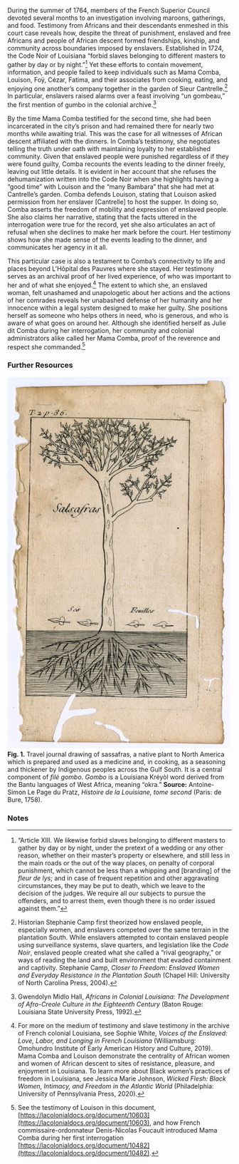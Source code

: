 During the summer of 1764, members of the French Superior Council devoted several months to an investigation involving maroons, gatherings, and food. Testimony from Africans and their descendants enmeshed in this court case reveals how, despite the threat of punishment, enslaved and free Africans and people of African descent formed friendships, kinship, and community across boundaries imposed by enslavers. Established in 1724, the Code Noir of Louisiana “forbid slaves belonging to different masters to gather by day or by night.”[^i] Yet these efforts to contain movement, information, and people failed to keep individuals such as Mama Comba, Louison, Foÿ, Cézar, Fatima, and their associates from cooking, eating, and enjoying one another’s company together in the garden of Sieur Cantrelle.[^ii] In particular, enslavers raised alarms over a feast involving “un gombeau,” the first mention of gumbo in the colonial archive.[^iii]  

By the time Mama Comba testified for the second time, she had been incarcerated in the city’s prison and had remained there for nearly two months while awaiting trial. This was the case for all witnesses of African descent affiliated with the dinners. In Comba’s testimony, she negotiates telling the truth under oath with maintaining loyalty to her established community. Given that enslaved people were punished regardless of if they were found guilty, Comba recounts the events leading to the dinner freely, leaving out little details. It is evident in her account that she refuses the dehumanization written into the Code Noir when she highlights having a “good time” with Louison and the “many Bambara” that she had met at Cantrelle’s garden. Comba defends Louison, stating that Louison asked permission from her enslaver [Cantrelle] to host the supper. In doing so, Comba asserts the freedom of mobility and expression of enslaved people. She also claims her narrative, stating that the facts uttered in the interrogation were true for the record, yet she also articulates an act of refusal when she declines to make her mark before the court. Her testimony shows how she made sense of the events leading to the dinner, and communicates her agency in it all.  

This particular case is also a testament to Comba’s connectivity to life and places beyond L'Hôpital des Pauvres where she stayed. Her testimony serves as an archival proof of her lived experience, of who was important to her and of what she enjoyed.[^iv] The extent to which she, an enslaved woman, felt unashamed and unapologetic about her actions and the actions of her comrades reveals her unabashed defense of her humanity and her innocence within a legal system designed to make her guilty. She positions herself as someone who helps others in need, who is generous, and who is aware of what goes on around her. Although she identified herself as Julie dit Comba during her interrogation, her community and colonial administrators alike called her Mama Comba, proof of the reverence and respect she commanded.[^v]  
  
### Further Resources

![Image of a labeled Sassafras tree on the page from du Pratz's Histoire de la Louisiana](assets/img/storyimages/s001-01.jpg)
**Fig. 1.** Travel journal drawing of sassafras, a native plant to North America which is prepared and used as a medicine and, in cooking, as a seasoning and thickener by Indigenous peoples across the Gulf South. It is a central component of *filé gombo*. *Gombo* is a Louisiana Kréyòl word derived from the Bantu languages of West Africa, meaning “okra.”  **Source:** Antoine-Simon Le Page du Pratz, *Histoire de la Louisiane, tome second* (Paris: de Bure, 1758). 
  
### Notes  
  
[^i]: “Article XIII. We likewise forbid slaves belonging to different masters to gather by day or by night, under the pretext of a wedding or any other reason, whether on their master’s property or elsewhere, and still less in the main roads or the out of the way places, on penalty of corporal punishment, which cannot be less than a whipping and [branding] of the *fleur de lys*; and in case of frequent repetition and other aggravating circumstances, they may be put to death, which we leave to the decision of the judges. We require all our subjects to pursue the offenders, and to arrest them, even though there is no order issued against them.”  

[^ii]: Historian Stephanie Camp first theorized how enslaved people, especially women, and enslavers competed over the same terrain in the plantation South. While enslavers attempted to contain enslaved people using surveillance systems, slave quarters, and legislation like the *Code Noir*, enslaved people created what she called a “rival geography,” or ways of reading the land and built environment that evaded containment and captivity. Stephanie Camp, *Closer to Freedom: Enslaved Women and Everyday Resistance in the Plantation South* (Chapel Hill: University of North Carolina Press, 2004).  
  
[^iii]: Gwendolyn Midlo Hall, *Africans in Colonial Louisiana: The Development of Afro-Creole Culture in the Eighteenth Century* (Baton Rouge: Louisiana State University Press, 1992).  
  
[^iv]: For more on the medium of testimony and slave testimony in the archive of French colonial Louisiana, see Sophie White, *Voices of the Enslaved: Love, Labor, and Longing in French Louisiana* (Williamsburg: Omohundro Institute of Early American History and Culture, 2019). Mama Comba and Louison demonstrate the centrality of African women and women of African descent to sites of resistance, pleasure, and enjoyment in Louisiana. To learn more about Black women’s practices of freedom in Louisiana, see Jessica Marie Johnson, *Wicked Flesh: Black Women, Intimacy, and Freedom in the Atlantic World* (Philadelphia: University of Pennsylvania Press, 2020). 

[^v]: See the testimony of Louison in this document, [https://lacolonialdocs.org/document/10603](https://lacolonialdocs.org/document/10603), and how French commissaire-ordonnateur Denis-Nicolas Foucault introduced Mama Comba during her first interrogation [https://lacolonialdocs.org/document/10482](https://lacolonialdocs.org/document/10482).  
  
